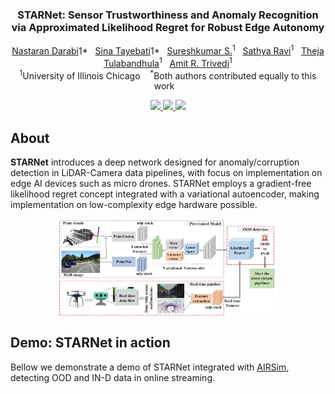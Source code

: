 
<p align="center">
  
  <h3 align="center"><strong>STARNet: Sensor Trustworthiness and Anomaly Recognition via Approximated Likelihood Regret for Robust Edge Autonomy</strong></h3>

  <p align="center">
    <a href="https://scholar.google.com/citations?user=ZKdsKvQAAAAJ&hl=en&oi=ao">Nastaran Darabi</a>1*<sup></sup>&nbsp;&nbsp;
    <a href="https://scholar.google.com/citations?user=GjfKPkUAAAAJ&hl=en&oi=ao">Sina Tayebati</a>1*<sup></sup>&nbsp;&nbsp;
    <a href="#">Sureshkumar S.</a><sup>1</sup>&nbsp;&nbsp;
    <a href="https://scholar.google.com/citations?user=FW-0thoAAAAJ&hl=en">Sathya Ravi</a><sup>1</sup>&nbsp;&nbsp;
    <a href="https://scholar.google.com/citations?user=K6FIDzYAAAAJ&hl=en">Theja Tulabandhula</a><sup>1</sup>&nbsp;&nbsp;
    <a href="https://scholar.google.com/citations?user=Thpd0HkAAAAJ&hl=en">Amit R. Trivedi</a><sup>1</sup>
    <br>
    <sup>1</sup>University of Illinois Chicago&nbsp;&nbsp;&nbsp;
    <sup>*</sup>Both authors contributed equally to this work&nbsp;&nbsp;&nbsp;
  </p>
</p>

<p align="center">
  <a href="https://arxiv.org/abs/2309.11006" target='_blank'>
    <img src="https://img.shields.io/badge/Paper-%F0%9F%93%83-blue">
  </a>
  
  <a href="#" target='_blank'>
    <img src="https://img.shields.io/badge/Project-%F0%9F%94%97-lightblue">
  </a>
  
  <a href="#" target='_blank'>
    <img src="https://img.shields.io/badge/Demo-%F0%9F%8E%AC-blue">
  </a>
</p>

## About
**STARNet** introduces a deep network designed for anomaly/corruption detection in LiDAR-Camera data pipelines, with focus on implementation on edge AI devices such as micro drones. STARNet employs a gradient-free likelihood regret concept integrated with a variational autoencoder, making implementation on low-complexity edge hardware possible.

<p align="center">
  <img src="docs/figs/Picture1.png" align="center" width="70%">
</p>

## Demo: STARNet in action
Bellow we demonstrate a demo of STARNet integrated with <a href="https://airsim-fork.readthedocs.io/en/docs/#">AIRSim</a>, detecting OOD and IN-D data in online streaming.

<div align="center">
  <img src="docs/gif/demo.GIF" alt="Demo GIF" width="400>
</div>